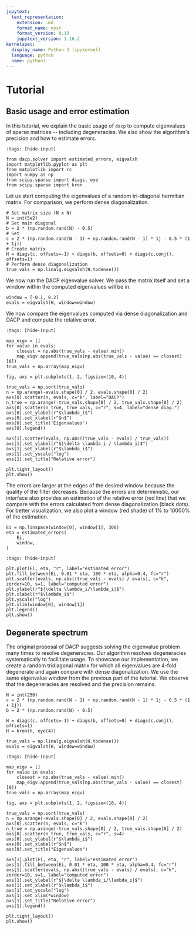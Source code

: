 ```yaml
---
jupytext:
  text_representation:
    extension: .md
    format_name: myst
    format_version: 0.13
    jupytext_version: 1.16.2
kernelspec:
  display_name: Python 3 (ipykernel)
  language: python
  name: python3
---
```



# Tutorial

## Basic usage and error estimation

In this tutorial, we explain the basic usage of `dacp` to compute eigenvalues of sparse matrices -- including degeneracies.
We also show the algorithm's precision and how to estimate errors.

```{code-cell} ipython3
:tags: [hide-input]

from dacp.solver import estimated_errors, eigvalsh
import matplotlib.pyplot as plt
from matplotlib import rc
import numpy as np
from scipy.sparse import diags, eye
from scipy.sparse import kron
```

Let us start computing the eigenvalues of a random tri-diagonal hermitian matrix.
For comparison, we perform dense diagonalization.

```{code-cell} ipython3
# Set matrix size (N x N)
N = int(5e2)
# Set main diagonal
b = 2 * (np.random.rand(N) - 0.5)
# Set
c = 2 * (np.random.rand(N - 1) + np.random.rand(N - 1) * 1j - 0.5 * (1 + 1j))
# Create matrix
H = diags(c, offsets=-1) + diags(b, offsets=0) + diags(c.conj(), offsets=1)
# Perform dense diagonalization
true_vals = np.linalg.eigvalsh(H.todense())
```

We now run the DACP eigenvalue solver.
We pass the matrix itself and set a window within the computed eigenvalues will be in.

```{code-cell} ipython3
window = [-0.1, 0.2]
evals = eigvalsh(H, window=window)
```

We now compare the eigenvalues computed via dense diagonalization and DACP and compute the relative error.

```{code-cell} ipython3
:tags: [hide-input]

map_eigv = []
for value in evals:
    closest = np.abs(true_vals - value).min()
    map_eigv.append(true_vals[np.abs(true_vals - value) == closest][0])
true_vals = np.array(map_eigv)

fig, axs = plt.subplots(1, 2, figsize=(10, 4))

true_vals = np.sort(true_vals)
n = np.arange(-evals.shape[0] / 2, evals.shape[0] / 2)
axs[0].scatter(n, evals, c="k", label="DACP")
n_true = np.arange(-true_vals.shape[0] / 2, true_vals.shape[0] / 2)
axs[0].scatter(n_true, true_vals, c="r", s=4, label="dense diag.")
axs[0].set_ylabel(r"$\lambda_i$")
axs[0].set_xlabel(r"$n$")
axs[0].set_title('Eigenvalues')
axs[0].legend()

axs[1].scatter(evals, np.abs((true_vals - evals) / true_vals))
axs[1].set_ylabel(r"$|\delta \lambda_i / \lambda_i|$")
axs[1].set_xlabel(r"$\lambda_i$")
axs[1].set_yscale("log")
axs[1].set_title("Relative error")

plt.tight_layout()
plt.show()
```

The errors are larger at the edges of the desired window because the quality of the filter decreases.
Because the errors are deterministic, our interface also provides an estimation of the relative error (red line) that we compare with the errors calculated from dense diagonalization (black dots).
For better visualization, we also plot a window (red shade) of 1% to 10000% of the estimation.

```{code-cell} ipython3
Ei = np.linspace(window[0], window[1], 300)
eta = estimated_errors(
    Ei,
    window,
)
```

```{code-cell} ipython3
:tags: [hide-input]

plt.plot(Ei, eta, "r", label="estimated error")
plt.fill_between(Ei, 0.01 * eta, 100 * eta, alpha=0.4, fc="r")
plt.scatter(evals, np.abs((true_vals - evals) / evals), c="k", zorder=10, s=1, label="computed error")
plt.ylabel(r"$|\delta \lambda_i/\lambda_i|$")
plt.xlabel(r"$\lambda_i$")
plt.yscale("log")
plt.xlim(window[0], window[1])
plt.legend()
plt.show()
```

## Degenerate spectrum

The original proposal of DACP suggests solving the eigenvalue problem many times to resolve degeneracies.
Our algorithm resolves degeneracies systematically to facilitate usage.
To showcase our implementation, we create a random tridiagonal matrix for which all eigenvalues are 4-fold degenerate and again compare with dense diagonalization.
We use the same eigenvalue window from the previous part of the tutorial.
We observe that the degeneracies are resolved and the precision remains.

```{code-cell} ipython3
N = int(250)
c = 2 * (np.random.rand(N - 1) + np.random.rand(N - 1) * 1j - 0.5 * (1 + 1j))
b = 2 * (np.random.rand(N) - 0.5)

H = diags(c, offsets=-1) + diags(b, offsets=0) + diags(c.conj(), offsets=1)
H = kron(H, eye(4))

true_vals = np.linalg.eigvalsh(H.todense())
evals = eigvalsh(H, window=window)
```

```{code-cell} ipython3
:tags: [hide-input]

map_eigv = []
for value in evals:
    closest = np.abs(true_vals - value).min()
    map_eigv.append(true_vals[np.abs(true_vals - value) == closest][0])
true_vals = np.array(map_eigv)

fig, axs = plt.subplots(1, 2, figsize=(10, 4))

true_vals = np.sort(true_vals)
n = np.arange(-evals.shape[0] / 2, evals.shape[0] / 2)
axs[0].scatter(n, evals, c="k")
n_true = np.arange(-true_vals.shape[0] / 2, true_vals.shape[0] / 2)
axs[0].scatter(n_true, true_vals, c="r", s=4)
axs[0].set_ylabel(r"$\lambda_i$")
axs[0].set_xlabel(r"$n$")
axs[0].set_title("Eigenvalues")

axs[1].plot(Ei, eta, "r", label="estimated error")
axs[1].fill_between(Ei, 0.01 * eta, 100 * eta, alpha=0.4, fc="r")
axs[1].scatter(evals, np.abs((true_vals - evals) / evals), c="k", zorder=10, s=1, label="computed error")
axs[1].set_ylabel(r"$|\delta \lambda_i/\lambda_i|$")
axs[1].set_xlabel(r"$\lambda_i$")
axs[1].set_yscale("log")
axs[1].set_xlim(*window)
axs[1].set_title("Relative error")
axs[1].legend()

plt.tight_layout()
plt.show()
```
